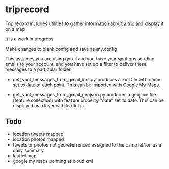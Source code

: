 # triprecord

Trip record includes utilities to gather information about a trip and display it on a map

It is a work in progress.

Make changes to blank.config and save as my.config

This assumes you are using gmail and you have your spot gps sending emails to your account, and you have set up a filter to deliver these messages to a particular folder.

* get_spot_messages_from_gmail_kml.py produces a kml file with name set to date of each point. This can be imported with Google My Maps.

* get_spot_messages_from_gmail_geojson.py produces a geojson file (feature collection) with feature property "date" set to date. This can be displayed as a layer with leaflet.js

## Todo

* location tweets mapped
* location photos mapped
* tweets or photos not georeferrenced assigned to the camp lat/lon as a daily summary
* leaflet map 
* google my maps pointing at cloud kml